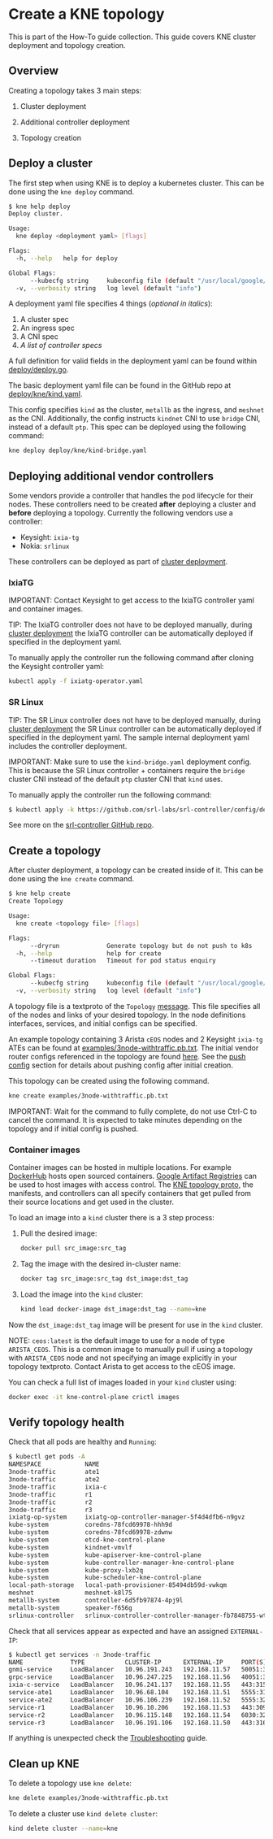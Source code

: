 # Create a KNE topology

This is part of the How-To guide collection. This guide covers KNE cluster
deployment and topology creation.

## Overview

Creating a topology takes 3 main steps:

1. Cluster deployment

1. Additional controller deployment

1. Topology creation

## Deploy a cluster

The first step when using KNE is to deploy a kubernetes cluster. This can be
done using the `kne deploy` command.

```bash
$ kne help deploy
Deploy cluster.

Usage:
  kne deploy <deployment yaml> [flags]

Flags:
  -h, --help   help for deploy

Global Flags:
      --kubecfg string     kubeconfig file (default "/usr/local/google/home/{{USERNAME}}/.kube/config")
  -v, --verbosity string   log level (default "info")
```

A deployment yaml file specifies 4 things (*optional in italics*):

1. A cluster spec
2. An ingress spec
3. A CNI spec
4. *A list of controller specs*

A full definition for valid fields in the deployment yaml can be found within
[deploy/deploy.go](https://github.com/openconfig/kne/blob/816133f1cb563555bcdcb12eb27874b77dd41d1d/deploy/deploy.go#L212).

The basic deployment yaml file can be found in the GitHub repo at
[deploy/kne/kind.yaml](https://github.com/openconfig/kne/blob/5e6cf1cbc0748bb48ebf49039bd0ad592378357a/deploy/kne/kind-bridge.yaml).

This config specifies `kind` as the cluster, `metallb` as the ingress, and
`meshnet` as the CNI. Additionally, the config instructs `kindnet` CNI to use `bridge` CNI, instead of a default `ptp`. This spec can be deployed using the following command:

```bash
kne deploy deploy/kne/kind-bridge.yaml
```

## Deploying additional vendor controllers

Some vendors provide a controller that handles the pod lifecycle for their
nodes. These controllers need to be created **after** deploying a cluster and
**before** deploying a topology. Currently the following vendors use a
controller:

- Keysight: `ixia-tg`
- Nokia: `srlinux`

These controllers can be deployed as part of [cluster deployment](#deploy_a_cluster).

### IxiaTG

IMPORTANT: Contact Keysight to get access to the IxiaTG controller yaml and
container images.

TIP: The IxiaTG controller does not have to be deployed manually, during
[cluster deployment](#deploy_a_cluster) the IxiaTG controller can be
automatically deployed if specified in the deployment yaml.

To manually apply the controller run the following command after cloning the
Keysight controller yaml:

```bash
kubectl apply -f ixiatg-operator.yaml
```

### SR Linux

TIP: The SR Linux controller does not have to be deployed manually, during
[cluster deployment](#deploy_a_cluster) the SR Linux controller can be
automatically deployed if specified in the deployment yaml. The sample internal
deployment yaml includes the controller deployment.

IMPORTANT: Make sure to use the `kind-bridge.yaml` deployment config. This is
because the SR Linux controller + containers require the `bridge` cluster CNI
instead of the default `ptp` cluster CNI that `kind` uses.

To manually apply the controller run the following command:

```bash
$ kubectl apply -k https://github.com/srl-labs/srl-controller/config/default
```

See more on the
[srl-controller GitHub repo](https://github.com/srl-labs/srl-controller).

## Create a topology

After cluster deployment, a topology can be created inside of it. This can be
done using the `kne create` command.

```bash
$ kne help create
Create Topology

Usage:
  kne create <topology file> [flags]

Flags:
      --dryrun             Generate topology but do not push to k8s
  -h, --help               help for create
      --timeout duration   Timeout for pod status enquiry

Global Flags:
      --kubecfg string     kubeconfig file (default "/usr/local/google/home/{{USERNAME}}/.kube/config")
  -v, --verbosity string   log level (default "info")
```

A topology file is a textproto of the `Topology`
[message](https://github.com/openconfig/kne/blob/df91c62eb7e2a1abbf0a803f5151dc365b6f61da/proto/topo.proto#L26).
This file specifies all of the nodes and links of your desired topology. In the
node definitions interfaces, services, and initial configs can be specified.

An example topology containing 3 Arista `cEOS` nodes and 2 Keysight `ixia-tg`
ATEs can be found at
[examples/3node-withtraffic.pb.txt](https://github.com/openconfig/kne/blob/df91c62eb7e2a1abbf0a803f5151dc365b6f61da/examples/3node-withtraffic.pb.txt).
The initial vendor router configs referenced in the topology are found
[here](https://github.com/openconfig/kne/blob/df91c62eb7e2a1abbf0a803f5151dc365b6f61da/examples/ceos-withtraffic/).
See the [push config](interact_topology.md#push_config) section for details
about pushing config after initial creation.

This topology can be created using the following command.

```bash
kne create examples/3node-withtraffic.pb.txt
```

IMPORTANT: Wait for the command to fully complete, do not use Ctrl-C to cancel
the command. It is expected to take minutes depending on the topology and if
initial config is pushed.

### Container images

Container images can be hosted in multiple locations. For example
[DockerHub](https://hub.docker.com/) hosts open sourced containers.
[Google Artifact Registries](https://cloud.google.com/artifact-registry) can be
used to host images with access control. The
[KNE topology proto](https://github.com/openconfig/kne/blob/df91c62eb7e2a1abbf0a803f5151dc365b6f61da/proto/topo.proto#L117),
the manifests, and controllers can all specify containers that get pulled from
their source locations and get used in the cluster.

To load an image into a `kind` cluster there is a 3 step process:

1. Pull the desired image:

    ```bash
    docker pull src_image:src_tag
    ```

2. Tag the image with the desired in-cluster name:

    ```bash
    docker tag src_image:src_tag dst_image:dst_tag
    ```

3. Load the image into the `kind` cluster:

    ```bash
    kind load docker-image dst_image:dst_tag --name=kne
    ```

Now the `dst_image:dst_tag` image will be present for use in the `kind` cluster.

NOTE: `ceos:latest` is the default image to use for a node of type
`ARISTA_CEOS`. This is a common image to manually pull if using a topology with
`ARISTA_CEOS` node and not specifying an image explicitly in your topology
textproto. Contact Arista to get access to the cEOS image.

You can check a full list of images loaded in your `kind` cluster using:

```bash
docker exec -it kne-control-plane crictl images
```

## Verify topology health

Check that all pods are healthy and `Running`:

```bash
$ kubectl get pods -A
NAMESPACE            NAME                                                    READY   STATUS    RESTARTS   AGE
3node-traffic        ate1                                                    2/2     Running   0          97s
3node-traffic        ate2                                                    2/2     Running   0          97s
3node-traffic        ixia-c                                                  3/3     Running   0          97s
3node-traffic        r1                                                      1/1     Running   0          99s
3node-traffic        r2                                                      1/1     Running   0          98s
3node-traffic        r3                                                      1/1     Running   0          99s
ixiatg-op-system     ixiatg-op-controller-manager-5f4d4dfb6-n9gvz            2/2     Running   0          3m14s
kube-system          coredns-78fcd69978-hhh9d                                1/1     Running   0          4m48s
kube-system          coredns-78fcd69978-zdwnw                                1/1     Running   0          4m48s
kube-system          etcd-kne-control-plane                                  1/1     Running   0          5m3s
kube-system          kindnet-vmvlf                                           1/1     Running   0          4m49s
kube-system          kube-apiserver-kne-control-plane                        1/1     Running   0          5m3s
kube-system          kube-controller-manager-kne-control-plane               1/1     Running   0          5m3s
kube-system          kube-proxy-lxb2q                                        1/1     Running   0          4m49s
kube-system          kube-scheduler-kne-control-plane                        1/1     Running   0          5m4s
local-path-storage   local-path-provisioner-85494db59d-vwkqm                 1/1     Running   0          4m48s
meshnet              meshnet-k8l75                                           1/1     Running   0          4m29s
metallb-system       controller-6d5fb97874-4pj9l                             1/1     Running   0          4m48s
metallb-system       speaker-f656g                                           1/1     Running   0          4m39s
srlinux-controller   srlinux-controller-controller-manager-fb7848755-wtc54   2/2     Running   0          2m13s
```

Check that all services appear as expected and have an assigned `EXTERNAL-IP`:

```bash
$ kubectl get services -n 3node-traffic
NAME             TYPE           CLUSTER-IP      EXTERNAL-IP     PORT(S)                                     AGE
gnmi-service     LoadBalancer   10.96.191.243   192.168.11.57   50051:30922/TCP                             4m
grpc-service     LoadBalancer   10.96.247.225   192.168.11.56   40051:31538/TCP                             4m
ixia-c-service   LoadBalancer   10.96.241.137   192.168.11.55   443:31583/TCP                               4m
service-ate1     LoadBalancer   10.96.68.104    192.168.11.51   5555:31580/TCP,50071:31365/TCP              4m2s
service-ate2     LoadBalancer   10.96.106.239   192.168.11.52   5555:32132/TCP,50071:32122/TCP              4m2s
service-r1       LoadBalancer   10.96.10.206    192.168.11.53   443:30941/TCP,22:30516/TCP,6030:32656/TCP   4m2s
service-r2       LoadBalancer   10.96.115.148   192.168.11.54   6030:32507/TCP,443:30996/TCP,22:30123/TCP   4m1s
service-r3       LoadBalancer   10.96.191.106   192.168.11.50   443:31680/TCP,22:32003/TCP,6030:31883/TCP   4m2s
```

If anything is unexpected check the [Troubleshooting](troubleshoot.md) guide.

## Clean up KNE

To delete a topology use `kne delete`:

```bash
kne delete examples/3node-withtraffic.pb.txt
```

To delete a cluster use `kind delete cluster`:

```bash
kind delete cluster --name=kne
```
